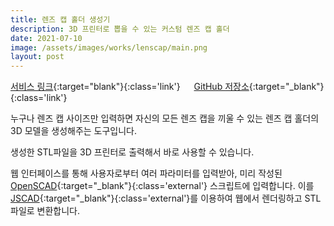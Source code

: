 ```yaml
---
title: 렌즈 캡 홀더 생성기
description: 3D 프린터로 뽑을 수 있는 커스텀 렌즈 캡 홀더
date: 2021-07-10
image: /assets/images/works/lenscap/main.png
layout: post
---
```

[서비스 링크](https://lens-cap.luftaquila.io){:target="blank"}{:class='link'}
&emsp;
[GitHub 저장소](https://github.com/luftaquila/lens-cap){:target="_blank"}{:class='link'}  

누구나 렌즈 캡 사이즈만 입력하면 자신의 모든 렌즈 캡을 끼울 수 있는 렌즈 캡 홀더의 3D 모델을 생성해주는 도구입니다.  

생성한 STL파일을 3D 프린터로 출력해서 바로 사용할 수 있습니다.  

웹 인터페이스를 통해 사용자로부터 여러 파라미터를 입력받아, 미리 작성된 [OpenSCAD](https://openscad.org/){:target="_blank"}{:class='external'} 스크립트에 입력합니다. 이를 [JSCAD](https://github.com/jscad/OpenJSCAD.org){:target="_blank"}{:class='external'}를 이용하여 웹에서 렌더링하고 STL 파일로 변환합니다.
